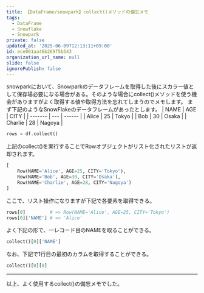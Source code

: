 ```yaml
---
title: 【DataFrame/snowpark】collect()メソッドの備忘メモ
tags:
  - DataFrame
  - Snowflake
  - Snowpark
private: false
updated_at: '2025-06-09T12:13:11+09:00'
id: ece061aa46b269f5b543
organization_url_name: null
slide: false
ignorePublish: false
---
```

snowparkにおいて、Snowparkのデータフレームを取得した後にスカラー値として保存場必要になる場合がある。そのような場合にcollect()メソッドを使う機会がありますがよく取得する値や取得方法を忘れてしまうのでメモします。
まず下記のようなSnowFlakeのデータフレームがあったとします。
| NAME    | AGE | CITY   |
| ------- | --- | ------ |
| Alice   | 25  | Tokyo  |
| Bob     | 30  | Osaka  |
| Charlie | 28  | Nagoya |

```python
rows = df.collect()
```
上記のcollect()を実行することでRowオブジェクトがリスト化されたリストが返却されます。
```python
[
    Row(NAME='Alice', AGE=25, CITY='Tokyo'),
    Row(NAME='Bob', AGE=30, CITY='Osaka'),
    Row(NAME='Charlie', AGE=28, CITY='Nagoya')
]
```
ここで、リスト操作になりますが下記で各要素を取得できる。
```python
rows[0]         # => Row(NAME='Alice', AGE=25, CITY='Tokyo')
rows[0]['NAME'] # => 'Alice'
```
よく下記の形で、一レコード目のNAMEを取ることができる。
```python
collect()[0]['NAME']
```
なお、下記で1行目の最初のカラムを取得することができる。
```python
collect()[0][0]
```

---

以上、よく使用するcollect()の備忘メモでした。
